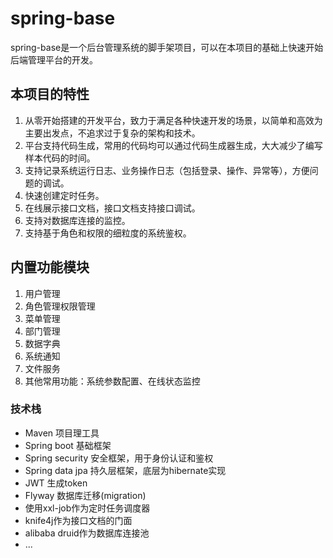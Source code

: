 # spring-base

spring-base是一个后台管理系统的脚手架项目，可以在本项目的基础上快速开始后端管理平台的开发。

## 本项目的特性
1. 从零开始搭建的开发平台，致力于满足各种快速开发的场景，以简单和高效为主要出发点，不追求过于复杂的架构和技术。
2. 平台支持代码生成，常用的代码均可以通过代码生成器生成，大大减少了编写样本代码的时间。
3. 支持记录系统运行日志、业务操作日志（包括登录、操作、异常等），方便问题的调试。
4. 快速创建定时任务。
5. 在线展示接口文档，接口文档支持接口调试。
6. 支持对数据库连接的监控。
7. 支持基于角色和权限的细粒度的系统鉴权。

## 内置功能模块
1. 用户管理
2. 角色管理权限管理
3. 菜单管理
4. 部门管理
5. 数据字典
6. 系统通知
7. 文件服务
8. 其他常用功能：系统参数配置、在线状态监控


### 技术栈
- Maven 项目理工具
- Spring boot 基础框架
- Spring security 安全框架，用于身份认证和鉴权
- Spring data jpa 持久层框架，底层为hibernate实现
- JWT 生成token
- Flyway 数据库迁移(migration)
- 使用xxl-job作为定时任务调度器
- knife4j作为接口文档的门面
- alibaba druid作为数据库连接池
- ...